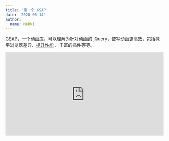 ```yaml
---
title: '第一个 GSAP'
date: '2020-06-14'
author:
  name: Mekki
---
```


[GSAP](https://greensock.com/)，一个动画库，可以理解为针对动画的 jQuery，使写动画更高效，包括抹平浏览器差异、[提升性能](https://greensock.com/js/speed.html) 、丰富的插件等等。

<iframe height="265" style="width: 100%;" scrolling="no" title="gsap" src="https://codepen.io/Mekki/embed/oNbLGKR?height=265&theme-id=light&default-tab=result" frameborder="no" allowtransparency="true" allowfullscreen="true">
  See the Pen <a href='https://codepen.io/Mekki/pen/oNbLGKR'>gsap</a> by Mekki
  (<a href='https://codepen.io/Mekki'>@Mekki</a>) on <a href='https://codepen.io'>CodePen</a>.
</iframe>